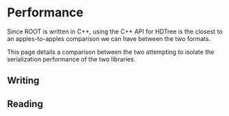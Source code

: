 # Performance

Since ROOT is written in C++, using the C++ API for HDTree is the closest
to an apples-to-apples comparison we can have between the two formats.

This page details a comparison between the two attempting to isolate
the serialization performance of the two libraries.

## Writing

## Reading


